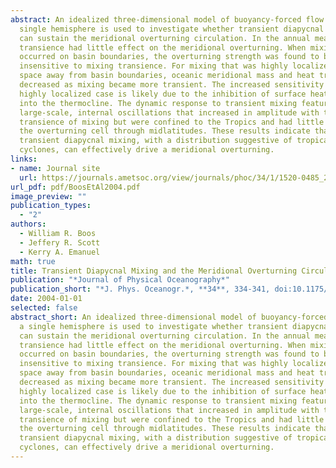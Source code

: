 ```yaml
---
abstract: An idealized three-dimensional model of buoyancy-forced flow in a
  single hemisphere is used to investigate whether transient diapycnal mixing
  can sustain the meridional overturning circulation. In the annual mean, mixing
  transience had little effect on the meridional overturning. When mixing
  occurred on basin boundaries, the overturning strength was found to be
  insensitive to mixing transience. For mixing that was highly localized in
  space away from basin boundaries, oceanic meridional mass and heat transport
  decreased as mixing became more transient. The increased sensitivity in the
  highly localized case is likely due to the inhibition of surface heat flux
  into the thermocline. The dynamic response to transient mixing featured
  large-scale, internal oscillations that increased in amplitude with the
  transience of mixing but were confined to the Tropics and had little effect on
  the overturning cell through midlatitudes. These results indicate that
  transient diapycnal mixing, with a distribution suggestive of tropical
  cyclones, can effectively drive a meridional overturning.
links:
- name: Journal site
  url: https://journals.ametsoc.org/view/journals/phoc/34/1/1520-0485_2004_034_0334_tdmatm_2.0.co_2.xml
url_pdf: pdf/BoosEtAl2004.pdf
image_preview: ""
publication_types:
  - "2"
authors:
  - William R. Boos
  - Jeffery R. Scott
  - Kerry A. Emanuel
math: true
title: Transient Diapycnal Mixing and the Meridional Overturning Circulation
publication: "*Journal of Physical Oceanography*"
publication_short: "*J. Phys. Oceanogr.*, **34**, 334-341, doi:10.1175/1520-0485(2004)034<0334:TDMATM>2.0.CO;2"
date: 2004-01-01
selected: false
abstract_short: An idealized three-dimensional model of buoyancy-forced flow in
  a single hemisphere is used to investigate whether transient diapycnal mixing
  can sustain the meridional overturning circulation. In the annual mean, mixing
  transience had little effect on the meridional overturning. When mixing
  occurred on basin boundaries, the overturning strength was found to be
  insensitive to mixing transience. For mixing that was highly localized in
  space away from basin boundaries, oceanic meridional mass and heat transport
  decreased as mixing became more transient. The increased sensitivity in the
  highly localized case is likely due to the inhibition of surface heat flux
  into the thermocline. The dynamic response to transient mixing featured
  large-scale, internal oscillations that increased in amplitude with the
  transience of mixing but were confined to the Tropics and had little effect on
  the overturning cell through midlatitudes. These results indicate that
  transient diapycnal mixing, with a distribution suggestive of tropical
  cyclones, can effectively drive a meridional overturning.
---
```

